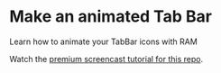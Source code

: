 # Make an animated Tab Bar
Learn how to animate your TabBar icons with RAM

Watch the [premium screencast tutorial for this repo](https://swiftcast.tv/create-an-animated-tabbar).
